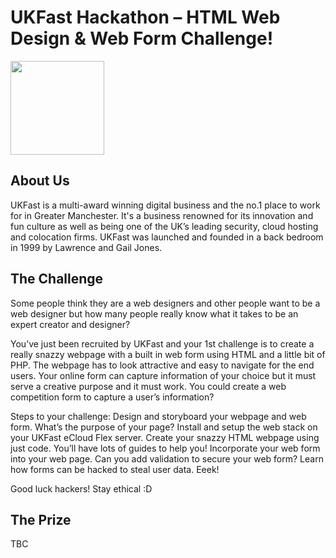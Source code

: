 # UKFast Hackathon – HTML Web Design & Web Form Challenge!

<img src='HackerNest-w-tnu-logo-2015.png' height="150" width="auto" />

## About Us

UKFast is a multi-award winning digital business and the no.1 place to work for in Greater Manchester. It's a business renowned for its innovation and fun culture as well as being one of the UK’s leading security, cloud hosting and colocation firms. UKFast was launched and founded in a back bedroom in 1999 by Lawrence and Gail Jones.

## The Challenge

Some people think they are a web designers and other people want to be a web designer but how many people really know what it takes to be an expert creator and designer?
 
You’ve just been recruited by UKFast and your 1st challenge is to create a really snazzy webpage with a built in web form using HTML and a little bit of PHP. The webpage has to look attractive and easy to navigate for the end users. Your online form can capture information of your choice but it must serve a creative purpose and it must work. You could create a web competition form to capture a user’s information?
 
Steps to your challenge:
Design and storyboard your webpage and web form. What’s the purpose of your page?
Install and setup the web stack on your UKFast eCloud Flex server.
Create your snazzy HTML webpage using just code. You’ll have lots of guides to help you!
Incorporate your web form into your web page.
Can you add validation to secure your web form?
Learn how forms can be hacked to steal user data. Eeek!

Good luck hackers! Stay ethical :D


## The Prize 

TBC
